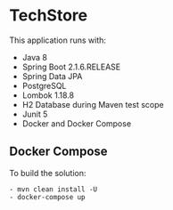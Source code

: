 # TechStore
This application runs with:
- Java 8
- Spring Boot 2.1.6.RELEASE
- Spring Data JPA
- PostgreSQL
- Lombok 1.18.8
- H2 Database during Maven test scope
- Junit 5
- Docker and Docker Compose

## Docker Compose
To build the solution:
    
    - mvn clean install -U
    - docker-compose up
